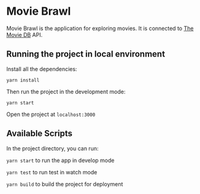 # Movie Brawl

Movie Brawl is the application for exploring movies. It is connected to [The Movie DB](https://www.themoviedb.org) API.

## Running the project in local environment

Install all the dependencies:

`yarn install`

Then run the project in the development mode:

`yarn start`

Open the project at `localhost:3000`

## Available Scripts

In the project directory, you can run:

`yarn start` to run the app in develop mode

`yarn test` to run test in watch mode

`yarn build` to build the project for deployment
